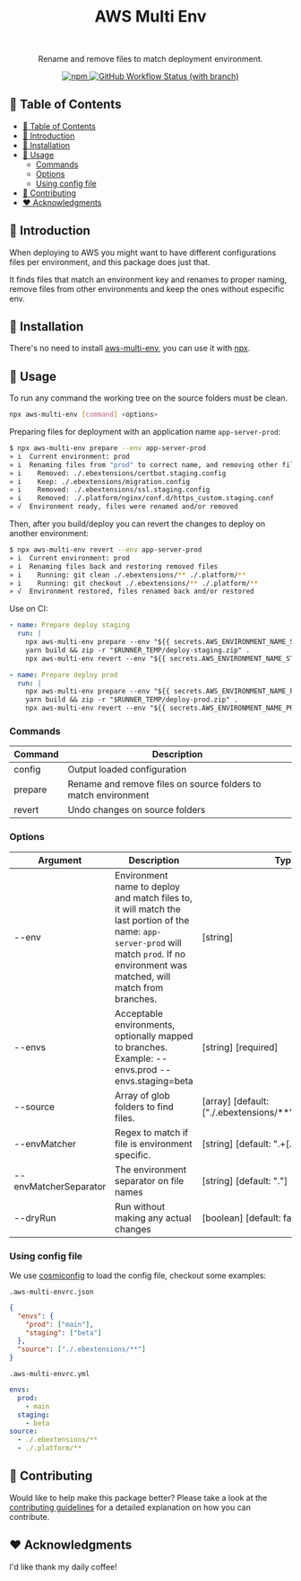 <h1 align="center">AWS Multi Env</h1><br>

<p align="center">
  Rename and remove files to match deployment environment.
</p>

<p align="center">
  <a href="https://www.npmjs.com/package/aws-multi-env">
    <img alt="npm" src="https://img.shields.io/npm/v/aws-multi-env?style=flat-square">
  </a>
  <a href="https://github.com/DiogoAbu/aws-multi-env/actions">
    <img alt="GitHub Workflow Status (with branch)" src="https://img.shields.io/github/actions/workflow/status/DiogoAbu/aws-multi-env/generate-release.yml?branch=main&label=Release%20Workflow&style=flat-square">
  </a>
</p>

<!-- [BEGIN] Don't edit this section, instead run Markdown AIO: Update Table of Contents -->
## 🚩 Table of Contents

- [🚩 Table of Contents](#-table-of-contents)
- [🚀 Introduction](#-introduction)
- [🔧 Installation](#-installation)
- [📖 Usage](#-usage)
  - [Commands](#commands)
  - [Options](#options)
  - [Using config file](#using-config-file)
- [💬 Contributing](#-contributing)
- [❤️ Acknowledgments](#️-acknowledgments)
<!-- [END] Don't edit this section, instead run Markdown AIO: Update Table of Contents -->

## 🚀 Introduction

When deploying to AWS you might want to have different configurations files per environment, and this package does just that.

It finds files that match an environment key and renames to proper naming, remove files from other environments and keep the ones without especific env.

## 🔧 Installation

There's no need to install [aws-multi-env](https://github.com/DiogoAbu/aws-multi-env), you can use it with [npx](https://www.npmjs.com/package/npx).

## 📖 Usage

To run any command the working tree on the source folders must be clean.

```sh
npx aws-multi-env [command] <options>
```

Preparing files for deployment with an application name `app-server-prod`:
```sh
$ npx aws-multi-env prepare --env app-server-prod
» i  Current environment: prod
» i  Renaming files from "prod" to correct name, and removing other files
» i    Removed: ./.ebextensions/certbot.staging.config
» i    Keep: ./.ebextensions/migration.config
» i    Removed: ./.ebextensions/ssl.staging.config
» i    Removed: ./.platform/nginx/conf.d/https_custom.staging.conf
» √  Environment ready, files were renamed and/or removed
```

Then, after you build/deploy you can revert the changes to deploy on another environment:
```sh
$ npx aws-multi-env revert --env app-server-prod
» i  Current environment: prod
» i  Renaming files back and restoring removed files
» i    Running: git clean ./.ebextensions/** ./.platform/**
» i    Running: git checkout ./.ebextensions/** ./.platform/**
» √  Environment restored, files renamed back and/or restored
```

Use on CI:
```yml
- name: Prepare deploy staging
  run: |
    npx aws-multi-env prepare --env "${{ secrets.AWS_ENVIRONMENT_NAME_STAGING }}"
    yarn build && zip -r "$RUNNER_TEMP/deploy-staging.zip" .
    npx aws-multi-env revert --env "${{ secrets.AWS_ENVIRONMENT_NAME_STAGING }}"

- name: Prepare deploy prod
  run: |
    npx aws-multi-env prepare --env "${{ secrets.AWS_ENVIRONMENT_NAME_PROD }}"
    yarn build && zip -r "$RUNNER_TEMP/deploy-prod.zip" .
    npx aws-multi-env revert --env "${{ secrets.AWS_ENVIRONMENT_NAME_PROD }}"
```

### Commands

| Command | Description                                                    |
|---------|----------------------------------------------------------------|
| config  | Output loaded configuration                                    |
| prepare | Rename and remove files on source folders to match environment |
| revert  | Undo changes on source folders                                 |

### Options

| Argument              | Description                                                                                                                                                                              | Type                                                           |
|-----------------------|------------------------------------------------------------------------------------------------------------------------------------------------------------------------------------------|----------------------------------------------------------------|
| --env                 | Environment name to deploy and match files to, it will match the last portion of the name: `app-server-prod` will match `prod`. If no environment was matched, will match from branches. | [string]                                                       |
| --envs                | Acceptable environments, optionally mapped to branches. Example: --envs.prod --envs.staging=beta                                                                                         | [string] [required]                                            |
| --source              | Array of glob folders to find files.                                                                                                                                                     | [array] [default: ["./.ebextensions/\*\*","./.platform/\*\*"]] |
| --envMatcher          | Regex to match if file is environment specific.                                                                                                                                          | [string] [default: ".+[.][a-z]+\..+$"]                         |
| --envMatcherSeparator | The environment separator on file names                                                                                                                                                  | [string] [default: "."]                                        |
| --dryRun              | Run without making any actual changes                                                                                                                                                    | [boolean] [default: false]                                     |

### Using config file

We use [cosmiconfig](https://github.com/davidtheclark/cosmiconfig) to load the config file, checkout some examples:

`.aws-multi-envrc.json`
```json
{
  "envs": {
    "prod": ["main"],
    "staging": ["beta"]
  },
  "source": ["./.ebextensions/**"]
}
```

`.aws-multi-envrc.yml`
```yml
envs:
  prod:
    - main
  staging:
    - beta
source:
  - ./.ebextensions/**
  - ./.platform/**
```

## 💬 Contributing

Would like to help make this package better? Please take a look at the [contributing guidelines](./CONTRIBUTING.md) for a detailed explanation on how you can contribute.

## ❤️ Acknowledgments

I'd like thank my daily coffee!
